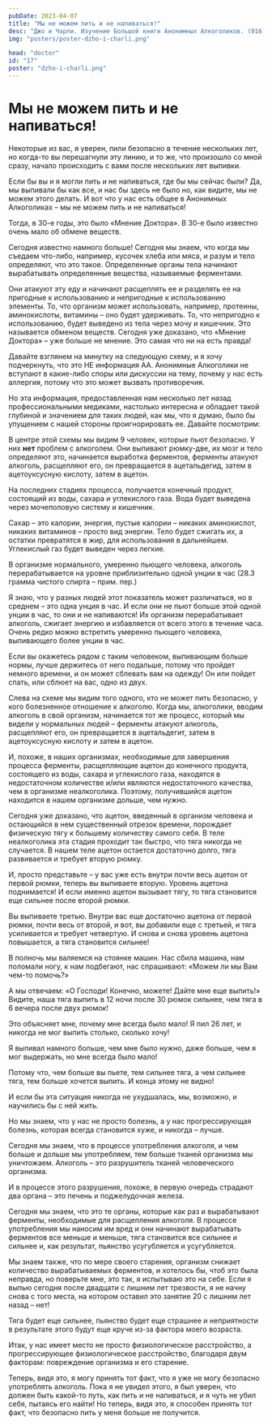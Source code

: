 ```yaml
---
pubDate: 2023-04-07
title: "Мы не можем пить и не напиваться!"
desc: "Джо и Чарли. Изучение Большой книги Анонимных Алкоголиков. (016)"
img: "posters/poster-dzho-i-charli.png"

head: "doctor"
id: "17"
poster: "dzho-i-charli.png"
---
```


# Мы не можем пить и не напиваться!

Некоторые из вас, я уверен, пили безопасно в течение нескольких лет, но когда-то вы перешагнули эту линию, и то же, что произошло со мной сразу, начало происходить с вами после нескольких лет выпивки.

Если бы вы и я могли пить и не напиваться, где бы мы сейчас были? Да, мы выпивали бы как все, и нас бы здесь не было но, как видите, мы не можем этого делать. И вот что у нас есть общее в Анонимных Алкоголиках – мы не можем пить и не напиваться!

Тогда, в 30-е годы, это было «Мнение Доктора». В 30-е было известно очень мало об обмене веществ.

Сегодня известно намного больше! Сегодня мы знаем, что когда мы съедаем что-либо, например, кусочек хлеба или мяса, и разум и тело определяют, что это такое. Определенные органы тела начинают вырабатывать определенные вещества, называемые ферментами.

Они атакуют эту еду и начинают расщеплять ее и разделять ее на пригодные к использованию и непригодные к использованию элементы. То, что организм может использовать, например, протеины, аминокислоты, витамины – оно будет удерживать. То, что непригодно к использованию, будет выведено из тела через мочу и кишечник. Это называется обменом веществ. Сегодня уже доказано, что «Мнение Доктора» – уже больше не мнение. Это самая что ни на есть правда!

Давайте взглянем на минутку на следующую схему, и я хочу подчеркнуть, что это НЕ информация АА. Анонимные Алкоголики не вступают в какие-либо споры или дискуссии на тему, почему у нас есть аллергия, потому что это может вызвать противоречия.

Но эта информация, предоставленная нам несколько лет назад профессиональными медиками, настолько интересна и обладает такой глубиной и значением для таких людей, как мы, что я думаю, было бы упущением с нашей стороны проигнорировать ее. Давайте посмотрим:

В центре этой схемы мы видим 9 человек, которые пьют безопасно. У них **нет** проблем с алкоголем. Они выпивают рюмку-две, их мозг и тело определяют это, начинается выработка ферментов, ферменты атакуют алкоголь, расщепляют его, он превращается в ацетальдегид, затем в ацетоуксусную кислоту, затем в ацетон.

На последних стадиях процесса, получается конечный продукт, состоящий из воды, сахара и углекислого газа. Вода будет выведена через мочеполовую систему и кишечник.

Сахар – это калории, энергия, пустые калории – никаких аминокислот, никаких витаминов – просто вид энергии. Тело будет сжигать их, а остатки превратятся в жир, для использования в дальнейшем. Углекислый газ будет выведен через легкие.

В организме нормального, умеренно пьющего человека, алкоголь перерабатывается на уровне приблизительно одной унции в час (28.3 грамма чистого спирта – прим. пер.)

Я знаю, что у разных людей этот показатель может различаться, но в среднем – это одна унция в час. И если они не пьют больше этой одной унции в час, то они и не напиваются! Их организм перерабатывает алкоголь, сжигает энергию и избавляется от всего этого в течение часа. Очень редко можно встретить умеренно пьющего человека, выпивающего более унции в час.

Если вы окажетесь рядом с таким человеком, выпивающим больше нормы, лучше держитесь от него подальше, потому что пройдет немного времени, и он может сблевать вам на одежду! Он или пойдет спать, или сблюет на вас, одно из двух.

Слева на схеме мы видим того одного, кто не может пить безопасно, у кого болезненное отношение к алкоголю. Когда мы, алкоголики, вводим алкоголь в свой организм, начинается тот же процесс, который мы видели у нормальных людей – ферменты атакуют алкоголь, расщепляют его, он превращается в ацетальдегит, затем в ацетоуксусную кислоту и затем в ацетон.

И, похоже, в наших организмах, необходимые для завершения процесса ферменты, расщепляющие ацетон до конечного продукта, состоящего из воды, сахара и углекислого газа, находятся в недостаточном количестве и/или являются недостаточного качества, чем в организме неалкоголика. Поэтому, получившийся ацетон находится в нашем организме дольше, чем нужно.

Сегодня уже доказано, что ацетон, введенный в организм человека и остающийся в нем существенный отрезок времени, порождает физическую тягу к большему количеству самого себя. В теле неалкоголика эта стадия проходит так быстро, что тяга никогда не случается. В нашем теле ацетон остается достаточно долго, тяга развивается и требует вторую рюмку.

И, просто представьте – у вас уже есть внутри почти весь ацетон от первой рюмки, теперь вы выпиваете вторую. Уровень ацетона поднимается! И если именно ацетон вызывает тягу, то тяга становится еще сильнее после второй рюмки.

Вы выпиваете третью. Внутри вас еще достаточно ацетона от первой рюмки, почти весь от второй, и вот, вы добавили еще с третьей, и тяга усиливается и требует четвертую. И снова и снова уровень ацетона повышается, а тяга становится сильнее!

В полночь мы валяемся на стоянке машин. Нас сбила машина, нам поломали ногу, к нам подбегают, нас спрашивают: «Можем ли мы Вам чем-то помочь?»

А мы отвечаем: «О Господи! Конечно, можете! Дайте мне еще выпить!» Видите, наша тяга выпить в 12 ночи после 30 рюмок сильнее, чем тяга в 6 вечера после двух рюмок!

Это объясняет мне, почему мне всегда было мало! Я пил 26 лет, и никогда не мог выпить столько, сколько хочу!

Я выпивал намного больше, чем мне было нужно, даже больше, чем я мог выдержать, но мне всегда было мало!

Потому что, чем больше вы пьете, тем сильнее тяга, а чем сильнее тяга, тем больше хочется выпить. И конца этому не видно!

И если бы эта ситуация никогда не ухудшалась, мы, возможно, и научились бы с ней жить.

Но мы знаем, что у нас не просто болезнь, а у нас прогрессирующая болезнь, которая всегда становится хуже, и никогда – лучше.

Сегодня мы знаем, что в процессе употребления алкоголя, и чем больше и дольше мы употребляем, тем больше тканей организма мы уничтожаем. Алкоголь – это разрушитель тканей человеческого организма.

И в процессе этого разрушения, похоже, в первую очередь страдают два органа – это печень и поджелудочная железа.

Сегодня мы знаем, что это те органы, которые как раз и вырабатывают ферменты, необходимые для расщепления алкоголя.
В процессе употребления мы наносим им вред и они начинают вырабатывать ферментов все меньше и меньше, тяга становится все сильнее и сильнее и, как результат, пьянство усугубляется и усугубляется.

Мы знаем также, что по мере своего старения, организм снижает количество вырабатываемых ферментов, и хотелось бы, чтоб это была неправда, но поверьте мне, это так, я испытываю это на себе. Если я выпью сегодня после двадцати с лишним лет трезвости, я не начну снова с того места, на котором оставил это занятие 20 с лишним лет назад – нет!

Тяга будет еще сильнее, пьянство будет еще страшнее и неприятности в результате этого будут еще круче из-за фактора моего возраста.

Итак, у нас имеет место не просто физиологическое расстройство, а прогрессирующее физиологическое расстройство, благодаря двум факторам: повреждение организма и его старение.

Теперь, видя это, я могу принять тот факт, что я уже не могу безопасно употреблять алкоголь. Пока я не увидел этого, я был уверен, что должен быть какой-то путь, как пить и не напиваться, и я чуть не убил себя, пытаясь его найти! Но теперь, видя это, я способен принять тот факт, что безопасно пить у меня больше не получится.
